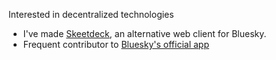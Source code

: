 Interested in decentralized technologies

- I've made [Skeetdeck](https://github.com/mary-ext/langit/tree/trunk/app), an alternative web client for Bluesky.
- Frequent contributor to [Bluesky's official app](https://github.com/bluesky-social/social-app)
